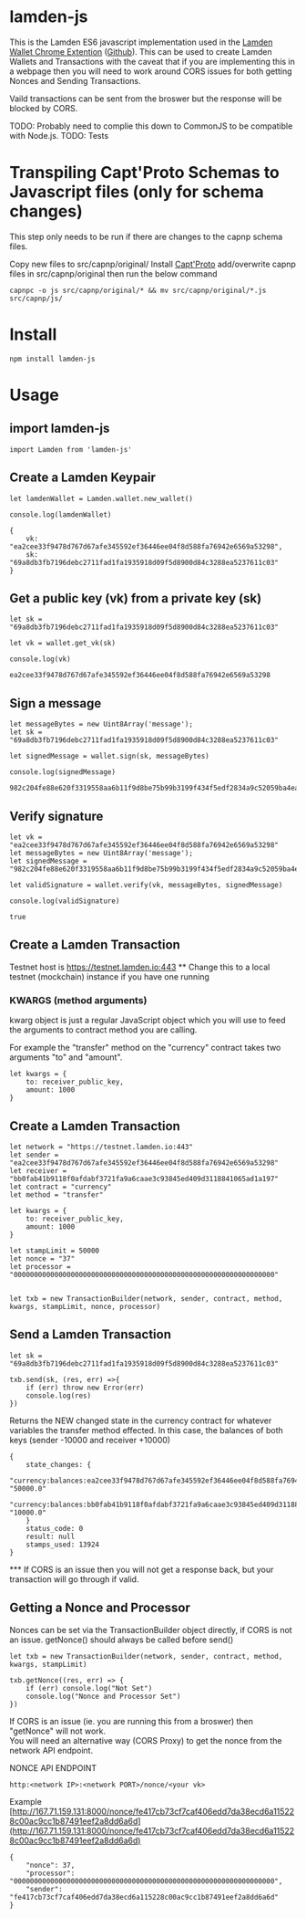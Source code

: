 # lamden-js
This is the Lamden ES6 javascript implementation used in the [Lamden Wallet Chrome Extention](https://chrome.google.com/webstore/detail/lamden-wallet-browser-ext/lgkgmnhecgdjiifepobmobkeeeheakko) ([Github](https://github.com/Lamden/wallet)).
This can be used to create Lamden Wallets and Transactions with the caveat that if you are implementing this in a webpage then you will need to work around CORS issues for both getting Nonces and Sending Transactions.

Vaild transactions can be sent from the broswer but the response will be blocked by CORS.

TODO: Probably need to complie this down to CommonJS to be compatible with Node.js.
TODO: Tests

# Transpiling Capt'Proto Schemas to Javascript files (only for schema changes)
This step only needs to be run if there are changes to the capnp schema files.

Copy new files to src/capnp/original/
Install  [Capt'Proto](https://capnproto.org/install.html)
add/overwrite capnp files in src/capnp/original then run the below command
``` 
capnpc -o js src/capnp/original/* && mv src/capnp/original/*.js src/capnp/js/
```

# Install

```
npm install lamden-js
```


# Usage
## import lamden-js

```
import Lamden from 'lamden-js'
```

## Create a Lamden Keypair

```
let lamdenWallet = Lamden.wallet.new_wallet()

console.log(lamdenWallet)
```
```
{
    vk: "ea2cee33f9478d767d67afe345592ef36446ee04f8d588fa76942e6569a53298",
    sk: "69a8db3fb7196debc2711fad1fa1935918d09f5d8900d84c3288ea5237611c03"
}
```

## Get a public key (vk) from a private key (sk)

```
let sk = "69a8db3fb7196debc2711fad1fa1935918d09f5d8900d84c3288ea5237611c03"

let vk = wallet.get_vk(sk)

console.log(vk)
```
```
ea2cee33f9478d767d67afe345592ef36446ee04f8d588fa76942e6569a53298
```

## Sign a message
```
let messageBytes = new Uint8Array('message');
let sk = "69a8db3fb7196debc2711fad1fa1935918d09f5d8900d84c3288ea5237611c03"

let signedMessage = wallet.sign(sk, messageBytes)

console.log(signedMessage)
```
```
982c204fe88e620f3319558aa6b11f9d8be75b99b3199f434f5edf2834a9c52059ba4ea3d623ac1d550170e532e919c364aad1333f757f8f22e0355cb1dd8c09
```

## Verify signature

```
let vk = "ea2cee33f9478d767d67afe345592ef36446ee04f8d588fa76942e6569a53298"
let messageBytes = new Uint8Array('message');
let signedMessage = "982c204fe88e620f3319558aa6b11f9d8be75b99b3199f434f5edf2834a9c52059ba4ea3d623ac1d550170e532e919c364aad1333f757f8f22e0355cb1dd8c09"

let validSignature = wallet.verify(vk, messageBytes, signedMessage)

console.log(validSignature)

```
```
true
```

## Create a Lamden Transaction
Testnet host is https://testnet.lamden.io:443
** Change this to a local testnet (mockchain) instance if you have one running

### KWARGS (method arguments)
kwarg object is just a regular JavaScript object which you will use to feed the arguments to contract method you are calling.

For example the "transfer" method on the "currency" contract takes two arguments "to" and "amount".

```
let kwargs = {
    to: receiver_public_key,
    amount: 1000
}
```

## Create a Lamden Transaction
```
let network = "https://testnet.lamden.io:443"
let sender = "ea2cee33f9478d767d67afe345592ef36446ee04f8d588fa76942e6569a53298"
let receiver = "bb0fab41b9118f0afdabf3721fa9a6caae3c93845ed409d3118841065ad1a197"
let contract = "currency"
let method = "transfer"

let kwargs = {
    to: receiver_public_key,
    amount: 1000
}

let stampLimit = 50000
let nonce = "37"
let processor = "0000000000000000000000000000000000000000000000000000000000000000"


let txb = new TransactionBuilder(network, sender, contract, method, kwargs, stampLimit, nonce, processor)
```

## Send a Lamden Transaction
```
let sk = "69a8db3fb7196debc2711fad1fa1935918d09f5d8900d84c3288ea5237611c03"

txb.send(sk, (res, err) =>{
    if (err) throw new Error(err)
    console.log(res)
})
```

Returns the NEW changed state in the currency contract for whatever variables the transfer method effected.  In this case, the balances of both keys (sender -10000 and receiver +10000)
```
{
    state_changes: {
        "currency:balances:ea2cee33f9478d767d67afe345592ef36446ee04f8d588fa76942e6569a53298": "50000.0"
        "currency:balances:bb0fab41b9118f0afdabf3721fa9a6caae3c93845ed409d3118841065ad1a197": "10000.0"
    }
    status_code: 0
    result: null
    stamps_used: 13924
}
```
*** If CORS is an issue then you will not get a response back, but your transaction will go through if valid.

## Getting a Nonce and Processor
Nonces can be set via the TransactionBuilder object directly, if CORS is not an issue.
getNonce() should always be called before send()
```
let txb = new TransactionBuilder(network, sender, contract, method, kwargs, stampLimit)

txb.getNonce((res, err) => {
    if (err) console.log("Not Set")
    console.log("Nonce and Processor Set")
})
```

If CORS is an issue (ie. you are running this from a broswer) then "getNonce" will not work.  
You will need an alternative way (CORS Proxy) to get the nonce from the network API endpoint.

NONCE API ENDPOINT
```
http:<network IP>:<network PORT>/nonce/<your vk>
```
Example
[http://167.71.159.131:8000/nonce/fe417cb73cf7caf406edd7da38ecd6a115228c00ac9cc1b87491eef2a8dd6a6d](http://167.71.159.131:8000/nonce/fe417cb73cf7caf406edd7da38ecd6a115228c00ac9cc1b87491eef2a8dd6a6d)
```
{
    "nonce": 37,
    "processor": "0000000000000000000000000000000000000000000000000000000000000000",
    "sender": "fe417cb73cf7caf406edd7da38ecd6a115228c00ac9cc1b87491eef2a8dd6a6d"
}
```
